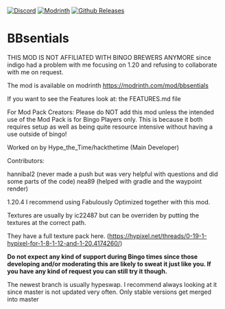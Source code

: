 [![Discord](https://img.shields.io/discord/1145639466216738816?style=plastic&logo=discord)](https://discord.gg/qr5mPRq8uG)
[![Modrinth](https://img.shields.io/modrinth/dt/bbsentials?style=plastic&logo=modrinth)](https://modrinth.com/mod/bbsentials)
[![Github Releases](https://img.shields.io/github/downloads/HacktheTime/BBsentials/total?style=plastic&logo=github)](https://github.com/HacktheTime/bbsentials/releases)

# BBsentials
THIS MOD IS NOT AFFILIATED WITH BINGO BREWERS ANYMORE since indigo had a problem with me focusing
on 1.20 and refusing to collaborate with me on request.

The mod is available on modrinth https://modrinth.com/mod/bbsentials

If you want to see the Features look at: the FEATURES.md file

For Mod Pack Creators: Please do NOT add this mod unless the intended use of the Mod Pack is for Bingo Players only. This is because it both requires setup as well as being quite resource intensive without having a use outside of bingo!


Worked on by
Hype_the_Time/hackthetime (Main Developer)

Contributors:

hannibal2 (never made a push but was very helpful with questions and did some parts of the code)
nea89 (helped with gradle and the waypoint render)

1.20.4
I recommend using Fabulously Optimized together with this mod.

Textures are usually by ic22487 but can be overriden by putting the textures at the correct path.

They have a full texture pack here.
(https://hypixel.net/threads/0-19-1-hypixel-for-1-8-1-12-and-1-20.4174260/)

**Do not expect any kind of support during Bingo times since those developing and/or moderating this are likely to sweat
it just like you.
If you have any kind of request you can still try it though.**

The newest branch is usually hypeswap. I recommend always looking at it since master is not updated very often. Only stable versions get merged into master